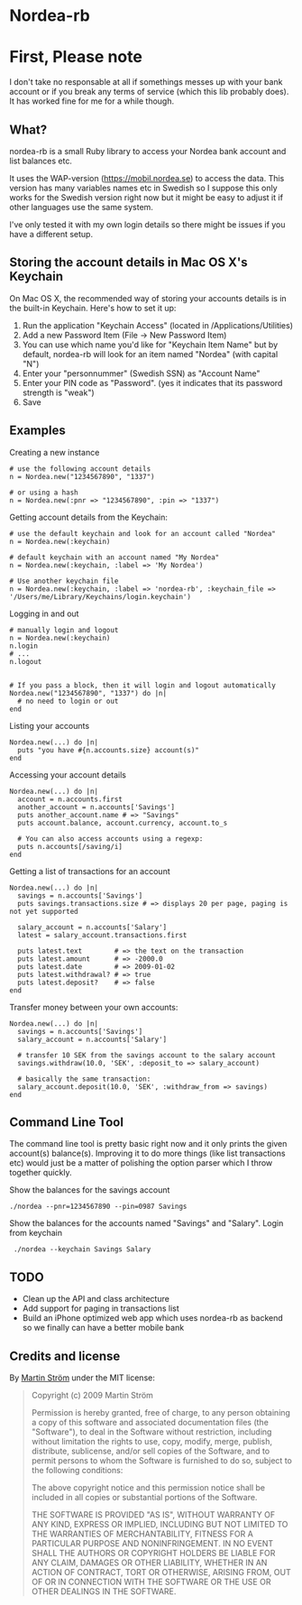 # Nordea-rb


# First, Please note
I don't take no responsable at all if somethings messes up with your bank account or if you break 
any terms of service (which this lib probably does). It has worked fine for me for a while though.


## What?

nordea-rb is a small Ruby library to access your Nordea bank account and list balances etc. 

It uses the WAP-version (https://mobil.nordea.se) to access the data. This version has many variables names etc
in Swedish so I suppose this only works for the Swedish version right now but it might be easy to adjust it if 
other languages use the same system.

I've only tested it with my own login details so there might be issues if you have a different setup. 


## Storing the account details in Mac OS X's Keychain

On Mac OS X, the recommended way of storing your accounts details is in the built-in Keychain.
Here's how to set it up:

1. Run the application "Keychain Access" (located in /Applications/Utilities)
2. Add a new Password Item (File → New Password Item)
3. You can use which name you'd like for "Keychain Item Name" but by default, nordea-rb will look for an item named "Nordea" (with capital "N")
4. Enter your "personnummer" (Swedish SSN) as "Account Name"
5. Enter your PIN code as "Password". (yes it indicates that its password strength is "weak")
6. Save


## Examples

Creating a new instance

    # use the following account details
    n = Nordea.new("1234567890", "1337")
  
    # or using a hash
    n = Nordea.new(:pnr => "1234567890", :pin => "1337")
  

Getting account details from the Keychain:
  
    # use the default keychain and look for an account called "Nordea"
    n = Nordea.new(:keychain)

    # default keychain with an account named "My Nordea"
    n = Nordea.new(:keychain, :label => 'My Nordea') 

    # Use another keychain file
    n = Nordea.new(:keychain, :label => 'nordea-rb', :keychain_file => '/Users/me/Library/Keychains/login.keychain')


Logging in and out
    
    # manually login and logout
    n = Nordea.new(:keychain)
    n.login
    # ...
    n.logout
    
    
    # If you pass a block, then it will login and logout automatically    
    Nordea.new("1234567890", "1337") do |n|
      # no need to login or out
    end

Listing your accounts

    Nordea.new(...) do |n|
      puts "you have #{n.accounts.size} account(s)"
    end
    
Accessing your account details
    
    Nordea.new(...) do |n|
      account = n.accounts.first
      another_account = n.accounts['Savings']
      puts another_account.name # => "Savings"
      puts account.balance, account.currency, account.to_s
      
      # You can also access accounts using a regexp:
      puts n.accounts[/saving/i]
    end

Getting a list of transactions for an account
    
    Nordea.new(...) do |n|
      savings = n.accounts['Savings']
      puts savings.transactions.size # => displays 20 per page, paging is not yet supported
      
      salary_account = n.accounts['Salary']
      latest = salary_account.transactions.first
      
      puts latest.text        # => the text on the transaction
      puts latest.amount      # => -2000.0
      puts latest.date        # => 2009-01-02
      puts latest.withdrawal? # => true
      puts latest.deposit?    # => false
    end

Transfer money between your own accounts:

    Nordea.new(...) do |n|
      savings = n.accounts['Savings']
      salary_account = n.accounts['Salary']
      
      # transfer 10 SEK from the savings account to the salary account
      savings.withdraw(10.0, 'SEK', :deposit_to => salary_account)
      
      # basically the same transaction:
      salary_account.deposit(10.0, 'SEK', :withdraw_from => savings)
    end


## Command Line Tool

The command line tool is pretty basic right now and it only prints the given account(s) balance(s).
Improving it to do more things (like list transactions etc) would just be a matter of polishing the 
option parser which I throw together quickly. 

Show the balances for the savings account

    ./nordea --pnr=1234567890 --pin=0987 Savings

Show the balances for the accounts named "Savings" and "Salary". Login from keychain

     ./nordea --keychain Savings Salary


## TODO

- Clean up the API and class architecture
- Add support for paging in transactions list
- Build an iPhone optimized web app which uses nordea-rb as backend so we finally can have a better mobile bank


## Credits and license

By [Martin Ström](http://twitter.com/haraldmartin) under the MIT license:

>  Copyright (c) 2009 Martin Ström
>
>  Permission is hereby granted, free of charge, to any person obtaining a copy
>  of this software and associated documentation files (the "Software"), to deal
>  in the Software without restriction, including without limitation the rights
>  to use, copy, modify, merge, publish, distribute, sublicense, and/or sell
>  copies of the Software, and to permit persons to whom the Software is
>  furnished to do so, subject to the following conditions:
>
>  The above copyright notice and this permission notice shall be included in
>  all copies or substantial portions of the Software.
>
>  THE SOFTWARE IS PROVIDED "AS IS", WITHOUT WARRANTY OF ANY KIND, EXPRESS OR
>  IMPLIED, INCLUDING BUT NOT LIMITED TO THE WARRANTIES OF MERCHANTABILITY,
>  FITNESS FOR A PARTICULAR PURPOSE AND NONINFRINGEMENT. IN NO EVENT SHALL THE
>  AUTHORS OR COPYRIGHT HOLDERS BE LIABLE FOR ANY CLAIM, DAMAGES OR OTHER
>  LIABILITY, WHETHER IN AN ACTION OF CONTRACT, TORT OR OTHERWISE, ARISING FROM,
>  OUT OF OR IN CONNECTION WITH THE SOFTWARE OR THE USE OR OTHER DEALINGS IN
>  THE SOFTWARE.